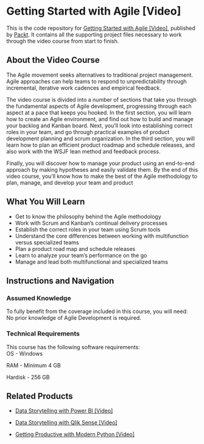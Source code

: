 # Getting Started with Agile [Video]
This is the code repository for [Getting Started with Agile [Video]](https://www.packtpub.com/application-development/getting-started-agile-video?utm_source=github&utm_medium=repository&utm_campaign=9781787280250), published by [Packt](https://www.packtpub.com/?utm_source=github). It contains all the supporting project files necessary to work through the video course from start to finish.
## About the Video Course
The Agile movement seeks alternatives to traditional project management. Agile approaches can help teams to respond to unpredictability through incremental, iterative work cadences and empirical feedback.

The video course is divided into a number of sections that take you through the fundamental aspects of Agile development, progressing through each aspect at a pace that keeps you hooked. In the first section, you will learn how to create an Agile environment, and find out how to build and manage your backlog and Kanban board. Next, you’ll look into establishing correct roles in your team, and go through practical examples of product development planning and scrum organization. In the third section, you will learn how to plan an efficient product roadmap and schedule releases, and also work with the WSJF lean method and feedback process.

Finally, you will discover how to manage your product using an end-to-end approach by making hypotheses and easily validate them. By the end of this video course, you’ll know how to make the best of the Agile methodology to plan, manage, and develop your team and product


<H2>What You Will Learn</H2>
<DIV class=book-info-will-learn-text>
<UL>
<LI>Get to know the philosophy behind the Agile methodology 
<LI>Work with Scrum and Kanban’s continual delivery processes 
<LI>Establish the correct roles in your team using Scrum tools 
<LI>Understand the core differences between working with multifunction versus specialized teams 
<LI>Plan a product road map and schedule releases 
<LI>Learn to analyze your team’s performance on the go 
<LI>Manage and lead both multifunctional and specialized teams </LI></UL></DIV>

## Instructions and Navigation
### Assumed Knowledge
To fully benefit from the coverage included in this course, you will need:<br/>
No prior knowledge of Agile Development is required.
### Technical Requirements
This course has the following software requirements:<br/>
OS - Windows

RAM - Minimum 4 GB

Hardisk - 256 GB

## Related Products
* [Data Storytelling with Power BI [Video]](https://www.packtpub.com/big-data-and-business-intelligence/data-storytelling-power-bi-video?utm_source=github&utm_medium=repository&utm_campaign=9781789959475)

* [Data Storytelling with Qlik Sense [Video]](https://www.packtpub.com/big-data-and-business-intelligence/data-storytelling-qlik-sense-video?utm_source=github&utm_medium=repository&utm_campaign=9781789959123)

* [Getting Productive with Modern Python [Video]](https://www.packtpub.com/application-development/getting-productive-modern-python-video?utm_source=github&utm_medium=repository&utm_campaign=9781788474375)

